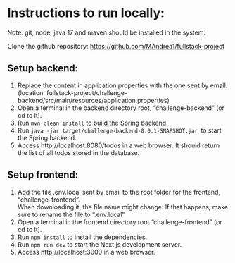# Instructions to run locally:

Note: git, node, java 17 and maven should be installed in the system.

Clone the github repository:
https://github.com/MAndrea1/fullstack-project

## Setup backend:

1. Replace the content in application.properties with the one sent by email.  
  (location: fullstack-project/challenge-backend/src/main/resources/application.properties)
2. Open a terminal in the backend directory root, “challenge-backend” (or cd to it).
3. Run `mvn clean install` to build the Spring backend.
4. Run `java -jar target/challenge-backend-0.0.1-SNAPSHOT.jar `to start the Spring backend.
5. Access http://localhost:8080/todos in a web browser. It should return the list of all todos stored in the database.

## Setup frontend:

1. Add the file .env.local sent by email to the root folder for the frontend, “challenge-frontend”.  
  When downloading it, the file name might change. If that happens, make sure to rename the file to “.env.local”
2. Open a terminal in the frontend directory root “challenge-frontend” (or cd to it).
3. Run `npm install` to install the dependencies.
4. Run `npm run dev` to start the Next.js development server.
5. Access http://localhost:3000 in a web browser.



